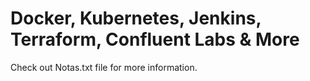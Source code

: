# Docker, Kubernetes, Jenkins, Terraform, Confluent Labs & More

Check out Notas.txt file for more information.
